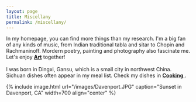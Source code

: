 ```yaml
---
layout: page
title: Miscellany
permalink: /miscellany/
---
```

In my homepage, you can find more things than my research. I'm a big fan of any kinds of music, from Indian traditional tabla and sitar to Chopin and Rachmaninoff. Mordern poetry, painting and photography also fascinate me. Let's enjoy <a href="https://astrojacobli.github.io//miscellany/art/"><strong>Art</strong></a> together!
<br>
<br>
I was born in Dingxi, Gansu, which is a small city in northwest China. Sichuan dishes often appear in my meal list. Check my dishes in <a href="https://astrojacobli.github.io//miscellany/cooking/"><strong>Cooking</strong> </a>.

{% include image.html url="/images/Davenport.JPG" caption="Sunset in Davenport, CA" width=700 align="center" %}